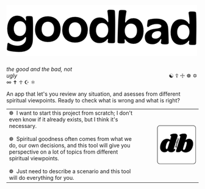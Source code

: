 # <img src="./logos/logo1.png" alt="Logo_vertical" width="500"/>

   
*the good and the bad, not ugly*&nbsp;&nbsp;&nbsp;&nbsp;&nbsp;&nbsp;&nbsp;&nbsp;&nbsp;&nbsp;&nbsp;&nbsp;&nbsp;&nbsp;&nbsp;&nbsp;&nbsp;&nbsp;&nbsp;&nbsp;&nbsp;&nbsp;&nbsp;&nbsp;&nbsp;&nbsp;&nbsp;&nbsp;&nbsp;&nbsp;&nbsp;&nbsp;&nbsp;&nbsp;&nbsp;&nbsp;&nbsp;&nbsp;&nbsp;&nbsp;&nbsp;&nbsp;&nbsp;&nbsp;&nbsp;&nbsp;&nbsp;&nbsp;&nbsp;&nbsp;&nbsp;&nbsp;&nbsp;&nbsp;&nbsp;&nbsp;&nbsp;&nbsp;&nbsp;&nbsp;&nbsp;&nbsp;&nbsp;&nbsp;&nbsp;&nbsp;&nbsp;&nbsp;&nbsp;&nbsp;&nbsp;&nbsp;&nbsp;&nbsp;&nbsp;&nbsp;&nbsp;&nbsp;&nbsp;&nbsp;&nbsp;&nbsp;&nbsp;&nbsp;&nbsp;&nbsp;&nbsp;&nbsp;&nbsp;&nbsp;&nbsp;&nbsp;&nbsp;&nbsp;&nbsp;&nbsp;&nbsp;&nbsp;&nbsp;&nbsp; ☯ ☦ ☩ ☸ ✡ ∞ ✝ ☥ ☪ ⚛  

An app that let's you review any situation, and asesses from different spiritual viewpoints. Ready to check what is wrong and what is right?  
    

<table style="border-collapse: collapse; border: none;">
  <tr>
    <td style="border: none; padding-right: 50px;">
      ❁&nbsp;   I want to start this project from scratch; I don't even know if it already exists, but I think it's necessary.<br><br>  
      ❁&nbsp;   Spiritual goodness often comes from what we do, our own decisions, and this tool will give you perspective on a lot of topics from different spiritual viewpoints.<br><br>    
      ❁&nbsp;   Just need to describe a scenario and this tool will do everything for you.
    </td>
    <td>
      <img src="./logos/logo.png" alt="Logo" width="400"/>
    </td>
  </tr>
</table>


